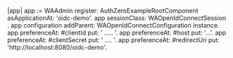 |app|
app := WAAdmin register: AuthZeroExampleRootComponent asApplicationAt: 'oidc-demo'.
app sessionClass: WAOpenIdConnectSession .
app configuration addParent: WAOpenIdConnectConfiguration instance.
app preferenceAt: #clientId put: ' ..... '.
app preferenceAt: #host put: '...'.
app preferenceAt: #clientSecret put: ' .... '.
app preferenceAt: #redirectUri put: 'http://localhost:8080/oidc-demo'.